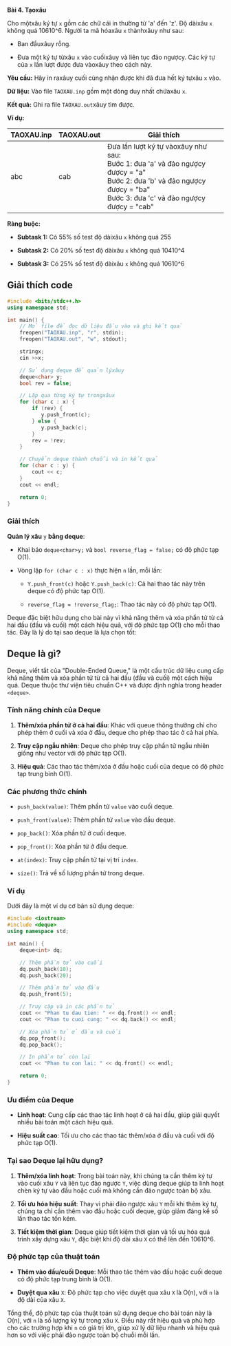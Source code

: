 **Bài 4. Tạoxâu**

Cho mộtxâu ký tự `x` gồm các chữ cái in thường từ 'a' đến 'z'. Độ dàixâu `x` không quá 10610^6. Người ta mã hóaxâu `x` thànhxâuy như sau:

- Ban đầuxâuy rỗng.
    
- Đưa một ký tự từxâu `x` vào cuốixâuy và liên tục đảo ngượcy. Các ký tự của `x` lần lượt được đưa vàoxâuy theo cách này.
    

**Yêu cầu:** Hãy in raxâuy cuối cùng nhận được khi đã đưa hết ký tựxâu `x` vào.

**Dữ liệu:** Vào file `TAOXAU.inp` gồm một dòng duy nhất chứaxâu `x`.

**Kết quả:** Ghi ra file `TAOXAU.out`xâuy tìm được.

**Ví dụ:**

| TAOXAU.inp | TAOXAU.out | Giải thích                                                                                                                                                                               |
| ---------- | ---------- | ---------------------------------------------------------------------------------------------------------------------------------------------------------------------------------------- |
| abc        | cab        | Đưa lần lượt ký tự vàoxâuy như sau:<br> Bước 1: đưa 'a' và đảo ngượcy đượcy = "a"<br> Bước 2: đưa 'b' và đảo ngượcy đượcy = "ba"<br> Bước 3: đưa 'c' và đảo ngượcy đượcy = "cab" |

**Ràng buộc:**

- **Subtask 1:** Có 55% số test độ dàixâu `x` không quá 255
    
- **Subtask 2:** Có 20% số test độ dàixâu `x` không quá 10410^4
    
- **Subtask 3:** Có 25% số test độ dàixâu `x` không quá 10610^6
    

## Giải thích code

```cpp
#include <bits/stdc++.h>
using namespace std;

int main() {
    // Mở file để đọc dữ liệu đầu vào và ghi kết quả
    freopen("TAOXAU.inp", "r", stdin);
    freopen("TAOXAU.out", "w", stdout);

    stringx;
    cin >>x;

    // Sử dụng deque để quản lýxâuy
    deque<char> y;
    bool rev = false;

    // Lặp qua từng ký tự trongxâux
    for (char c : x) {
        if (rev) {
           y.push_front(c);
        } else {
           y.push_back(c);
        }
        rev = !rev;
    }

    // Chuyển deque thành chuỗi và in kết quả
    for (char c : y) {
        cout << c;
    }
    cout << endl;

    return 0;
}
```

### Giải thích

**Quản lý xâu** `y` **bằng deque**:

- Khai báo `deque<char>y;` và `bool reverse_flag = false;` có độ phức tạp O(1).
    
- Vòng lặp `for (char c : x)` thực hiện `n` lần, mỗi lần:
    
    - `Y.push_front(c)` hoặc `Y.push_back(c)`: Cả hai thao tác này trên deque có độ phức tạp O(1).
        
    - `reverse_flag = !reverse_flag;`: Thao tác này có độ phức tạp O(1).

Deque đặc biệt hữu dụng cho bài này vì khả năng thêm và xóa phần tử từ cả hai đầu (đầu và cuối) một cách hiệu quả, với độ phức tạp O(1) cho mỗi thao tác. Đây là lý do tại sao deque là lựa chọn tốt:

## Deque là gì?

Deque, viết tắt của "Double-Ended Queue," là một cấu trúc dữ liệu cung cấp khả năng thêm và xóa phần tử từ cả hai đầu (đầu và cuối) một cách hiệu quả. Deque thuộc thư viện tiêu chuẩn C++ và được định nghĩa trong header `<deque>`.

### Tính năng chính của Deque

1. **Thêm/xóa phần tử ở cả hai đầu**: Khác với queue thông thường chỉ cho phép thêm ở cuối và xóa ở đầu, deque cho phép thao tác ở cả hai phía.
    
2. **Truy cập ngẫu nhiên**: Deque cho phép truy cập phần tử ngẫu nhiên giống như vector với độ phức tạp O(1).
    
3. **Hiệu quả**: Các thao tác thêm/xóa ở đầu hoặc cuối của deque có độ phức tạp trung bình O(1).
    

### Các phương thức chính

- `push_back(value)`: Thêm phần tử `value` vào cuối deque.
    
- `push_front(value)`: Thêm phần tử `value` vào đầu deque.
    
- `pop_back()`: Xóa phần tử ở cuối deque.
    
- `pop_front()`: Xóa phần tử ở đầu deque.
    
- `at(index)`: Truy cập phần tử tại vị trí `index`.
    
- `size()`: Trả về số lượng phần tử trong deque.

### Ví dụ

Dưới đây là một ví dụ cơ bản sử dụng deque:

```cpp
#include <iostream>
#include <deque>
using namespace std;

int main() {
    deque<int> dq;

    // Thêm phần tử vào cuối
    dq.push_back(10);
    dq.push_back(20);

    // Thêm phần tử vào đầu
    dq.push_front(5);

    // Truy cập và in các phần tử
    cout << "Phan tu dau tien: " << dq.front() << endl;
    cout << "Phan tu cuoi cung: " << dq.back() << endl;

    // Xóa phần tử ở đầu và cuối
    dq.pop_front();
    dq.pop_back();

    // In phần tử còn lại
    cout << "Phan tu con lai: " << dq.front() << endl;

    return 0;
}
```

### Ưu điểm của Deque

- **Linh hoạt**: Cung cấp các thao tác linh hoạt ở cả hai đầu, giúp giải quyết nhiều bài toán một cách hiệu quả.
    
- **Hiệu suất cao**: Tối ưu cho các thao tác thêm/xóa ở đầu và cuối với độ phức tạp O(1).
### Tại sao Deque lại hữu dụng?

1. **Thêm/xóa linh hoạt**: Trong bài toán này, khi chúng ta cần thêm ký tự vào cuối xâu `Y` và liên tục đảo ngược `Y`, việc dùng deque giúp ta linh hoạt chèn ký tự vào đầu hoặc cuối mà không cần đảo ngược toàn bộ xâu.
    
2. **Tối ưu hóa hiệu suất**: Thay vì phải đảo ngược xâu `Y` mỗi khi thêm ký tự, chúng ta chỉ cần thêm vào đầu hoặc cuối deque, giúp giảm đáng kể số lần thao tác tốn kém.
    
3. **Tiết kiệm thời gian**: Deque giúp tiết kiệm thời gian và tối ưu hóa quá trình xây dựng xâu `Y`, đặc biệt khi độ dài xâu `X` có thể lên đến 10610^6.
    
### Độ phức tạp của thuật toán

- **Thêm vào đầu/cuối Deque**: Mỗi thao tác thêm vào đầu hoặc cuối deque có độ phức tạp trung bình là O(1).
    
- **Duyệt qua xâu** `X`: Độ phức tạp cho việc duyệt qua xâu `X` là O(n), với `n` là độ dài của xâu `X`.
    
Tổng thể, độ phức tạp của thuật toán sử dụng deque cho bài toán này là O(n), với `n` là số lượng ký tự trong xâu `X`. Điều này rất hiệu quả và phù hợp cho các trường hợp khi `n` có giá trị lớn, giúp xử lý dữ liệu nhanh và hiệu quả hơn so với việc phải đảo ngược toàn bộ chuỗi mỗi lần.

